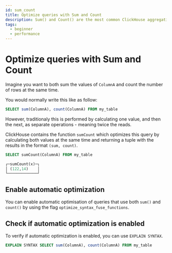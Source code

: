 ```yaml
---
id: sum_count
title: Optimize queries with Sum and Count
description: Sum() and Count() are the most common ClickHouse aggregations. Here's how to speed up queries in ClickHouse that use a sum and count aggregation.
tags:
  - beginner
  - performance
---
```


# Optimize queries with Sum and Count

Imagine you want to both sum the values of `ColumnA` and count the number of rows at the same time.

You would normally write this like as follow:

```sql
SELECT sum(ColumnA), count(ColumnA) FROM my_table
```

However, traditionaly this is performed by calculating one value, and then the next, as separate operations - meaning twice the reads.

ClickHouse contains the function `sumCount` which optimizes this query by calculating both values at the same time and returning a tuple with the results in the format `(sum, count)`.

```sql
SELECT sumCount(ColumnA) FROM my_table

┌─sumCount(x)─┐
│ (122,14)    │
└─────────────┘
```

## Enable automatic optimization

You can enable automatic optimisation of queries that use both `sum()` and `count()` by using the flag `optimize_syntax_fuse_functions`.

## Check if automatic optimization is enabled

To verify if automatic optimization is enabled, you can use `EXPLAIN SYNTAX`.

```sql
EXPLAIN SYNTAX SELECT sum(ColumnA), count(ColumnA) FROM my_table
```